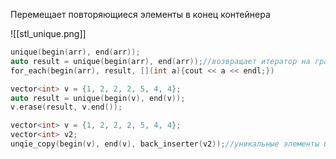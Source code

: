 Перемещает повторяющиеся элементы в конец контейнера

![[stl_unique.png]]

```c++
unique(begin(arr), end(arr));
auto result = unique(begin(arr), end(arr));//возвращает итератор на границу между нужными и ненужными элементами
for_each(begin(arr), result, [](int a){cout << a << endl;})
```

```c++
vector<int> v = {1, 2, 2, 2, 5, 4, 4};
auto result = unique(begin(v), end(v));
v.erase(result, v.end());
```

```c++
vector<int> v = {1, 2, 2, 2, 5, 4, 4};
vector<int> v2;
unqie_copy(begin(v), end(v), back_inserter(v2));//уникальные элементы будут скопированы в v2
```